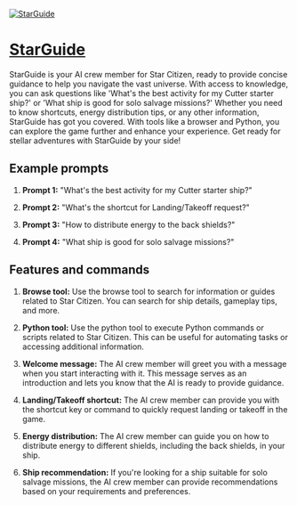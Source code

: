 [![StarGuide](https://files.oaiusercontent.com/file-wZ0uKzZb2CYzrjGwxqJ9zOBm?se=2123-10-19T23%3A26%3A08Z&sp=r&sv=2021-08-06&sr=b&rscc=max-age%3D31536000%2C%20immutable&rscd=attachment%3B%20filename%3DLogo.png&sig=5m8Pgw/vjE4czAheGADRqV7pYZDvMim7tnsHw1F5oT4%3D)](https://chat.openai.com/g/g-A5hU7iwzj-starguide)

# [StarGuide](https://chat.openai.com/g/g-A5hU7iwzj-starguide)

StarGuide is your AI crew member for Star Citizen, ready to provide concise guidance to help you navigate the vast universe. With access to knowledge, you can ask questions like 'What's the best activity for my Cutter starter ship?' or 'What ship is good for solo salvage missions?' Whether you need to know shortcuts, energy distribution tips, or any other information, StarGuide has got you covered. With tools like a browser and Python, you can explore the game further and enhance your experience. Get ready for stellar adventures with StarGuide by your side!

## Example prompts

1. **Prompt 1:** "What's the best activity for my Cutter starter ship?"

2. **Prompt 2:** "What's the shortcut for Landing/Takeoff request?"

3. **Prompt 3:** "How to distribute energy to the back shields?"

4. **Prompt 4:** "What ship is good for solo salvage missions?"

## Features and commands

1. **Browse tool:** Use the browse tool to search for information or guides related to Star Citizen. You can search for ship details, gameplay tips, and more.

2. **Python tool:** Use the python tool to execute Python commands or scripts related to Star Citizen. This can be useful for automating tasks or accessing additional information.

3. **Welcome message:** The AI crew member will greet you with a message when you start interacting with it. This message serves as an introduction and lets you know that the AI is ready to provide guidance.

4. **Landing/Takeoff shortcut:** The AI crew member can provide you with the shortcut key or command to quickly request landing or takeoff in the game.

5. **Energy distribution:** The AI crew member can guide you on how to distribute energy to different shields, including the back shields, in your ship.

6. **Ship recommendation:** If you're looking for a ship suitable for solo salvage missions, the AI crew member can provide recommendations based on your requirements and preferences.